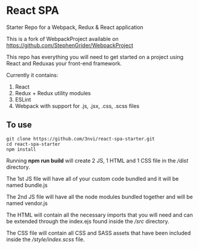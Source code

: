 # React SPA
Starter Repo for a Webpack, Redux & React application

This is a fork of WebpackProject available on https://github.com/StephenGrider/WebpackProject

This repo has everything you will need to get started on a project using React and Reduxas your 
front-end framework. 

Currently it contains:

1) React
2) Redux + Redux utility modules
3) ESLint
4) Webpack with support for .js, .jsx, .css, .scss files


## To use
```
git clone https://github.com/3nvi/react-spa-starter.git
cd react-spa-starter
npm install
```

Running **npm run build** will create 2 JS, 1 HTML and 1 CSS file in the */dist* directory.

The 1st JS file will have all of your custom code bundled and it will be named bundle.js

The 2nd JS file will have all the node modules bundled together and will be named vendor.js

The HTML will contain all the necessary imports that you will need and can be extended through the
index.ejs found inside the */src* directory.

The CSS file will contain all CSS and SASS assets that have been included inside the 
*/style/index.scss* file. 


